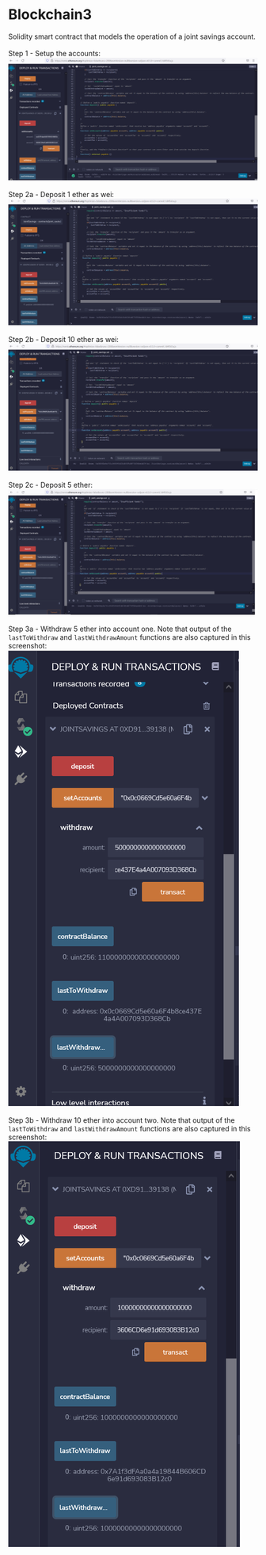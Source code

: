 # Blockchain3

Solidity smart contract that models the operation of a joint savings account.
\
\
Step 1 - Setup the accounts:
![](Execution_Results/Step1.png) 
\
\
Step 2a - Deposit 1 ether as wei:
![](Execution_Results/Step2a.png)
\
\
Step 2b - Deposit 10 ether as wei:
![](Execution_Results/Step2b.png)
\
\
Step 2c - Deposit 5 ether:
![](Execution_Results/Step2c.png)
\
\
Step 3a - Withdraw 5 ether into account one.  Note that output of the `lastToWithdraw` and `lastWithdrawAmount` functions are also captured in this screenshot:
![](Execution_Results/Step3a.png)
\
\
Step 3b - Withdraw 10 ether into account two.  Note that output of the `lastToWithdraw` and `lastWithdrawAmount` functions are also captured in this screenshot:
![](Execution_Results/Step3b.png)
